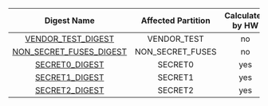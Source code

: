 <!--
DO NOT EDIT THIS FILE DIRECTLY.
It has been generated with ./util/design/gen-otp-mmap.py
-->

|                        Digest Name                        |   Affected Partition  |  Calculated by HW  |
|:---------------------------------------------------------:|:---------------------:|:------------------:|
|      [VENDOR_TEST_DIGEST](#Reg_vendor_test_digest_0)      |      VENDOR_TEST      |         no         |
| [NON_SECRET_FUSES_DIGEST](#Reg_non_secret_fuses_digest_0) |   NON_SECRET_FUSES    |         no         |
|          [SECRET0_DIGEST](#Reg_secret0_digest_0)          |        SECRET0        |        yes         |
|          [SECRET1_DIGEST](#Reg_secret1_digest_0)          |        SECRET1        |        yes         |
|          [SECRET2_DIGEST](#Reg_secret2_digest_0)          |        SECRET2        |        yes         |
